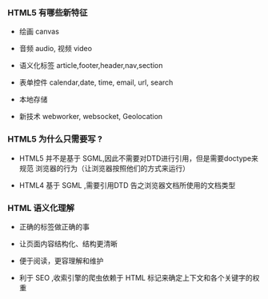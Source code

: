 
### HTML5 有哪些新特征

- 绘画 canvas

- 音频 audio, 视频 video

- 语义化标签 article,footer,header,nav,section

- 表单控件 calendar,date, time, email, url, search

- 本地存储

- 新技术 webworker, websocket, Geolocation 

### HTML5 为什么只需要写 <!DOCTYPE HTML> ?

- HTML5 并不是基于 SGML,因此不需要对DTD进行引用，但是需要doctype来规范
  浏览器的行为（让浏览器按照他们的方式来运行）
  
- HTML4 基于 SGML ,需要引用DTD 告之浏览器文档所使用的文档类型

### HTML 语义化理解

- 正确的标签做正确的事

- 让页面内容结构化、结构更清晰

- 便于阅读，更容理解和维护

- 利于 SEO ,收索引擎的爬虫依赖于 HTML 标记来确定上下文和各个关键字的权重
